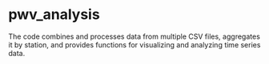 # pwv_analysis
The code combines and processes data from multiple CSV files, aggregates it by station, and provides functions for visualizing and analyzing time series data.
